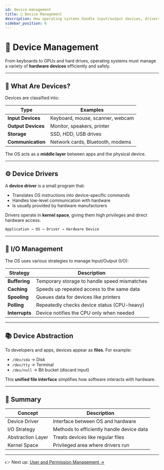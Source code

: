 ```yaml
---
id: device-management
title: 🔌 Device Management
description: How operating systems handle input/output devices, drivers, and communication.
sidebar_position: 6
---
```


# 🔌 Device Management

From keyboards to GPUs and hard drives, operating systems must manage a variety of **hardware devices** efficiently and safely.

---

## 🧩 What Are Devices?

Devices are classified into:

| Type              | Examples                           |
|-------------------|------------------------------------|
| **Input Devices** | Keyboard, mouse, scanner, webcam   |
| **Output Devices**| Monitor, speakers, printer         |
| **Storage**       | SSD, HDD, USB drives               |
| **Communication** | Network cards, Bluetooth, modems   |

The OS acts as a **middle layer** between apps and the physical device.

---

## ⚙️ Device Drivers

A **device driver** is a small program that:
- Translates OS instructions into device-specific commands
- Handles low-level communication with hardware
- Is usually provided by hardware manufacturers

Drivers operate in **kernel space**, giving them high privileges and direct hardware access.

```txt
Application → OS → Driver → Hardware Device
````

---

## 🔄 I/O Management

The OS uses various strategies to manage Input/Output (I/O):

| Strategy       | Description                                  |
| -------------- | -------------------------------------------- |
| **Buffering**  | Temporary storage to handle speed mismatches |
| **Caching**    | Speeds up repeated access to the same data   |
| **Spooling**   | Queues data for devices like printers        |
| **Polling**    | Repeatedly checks device status (CPU-heavy)  |
| **Interrupts** | Device notifies the CPU only when needed     |

---

## 📚 Device Abstraction

To developers and apps, devices appear as **files**. For example:

* `/dev/sda` → Disk
* `/dev/tty` → Terminal
* `/dev/null` → Bit bucket (discard input)

This **unified file interface** simplifies how software interacts with hardware.

---

## 🧠 Summary

| Concept           | Description                               |
| ----------------- | ----------------------------------------- |
| Device Driver     | Interface between OS and hardware         |
| I/O Strategy      | Methods to efficiently handle device data |
| Abstraction Layer | Treats devices like regular files         |
| Kernel Space      | Privileged area where drivers run         |

---

👉 Next up: [User and Permission Management →](./user-permissions)
